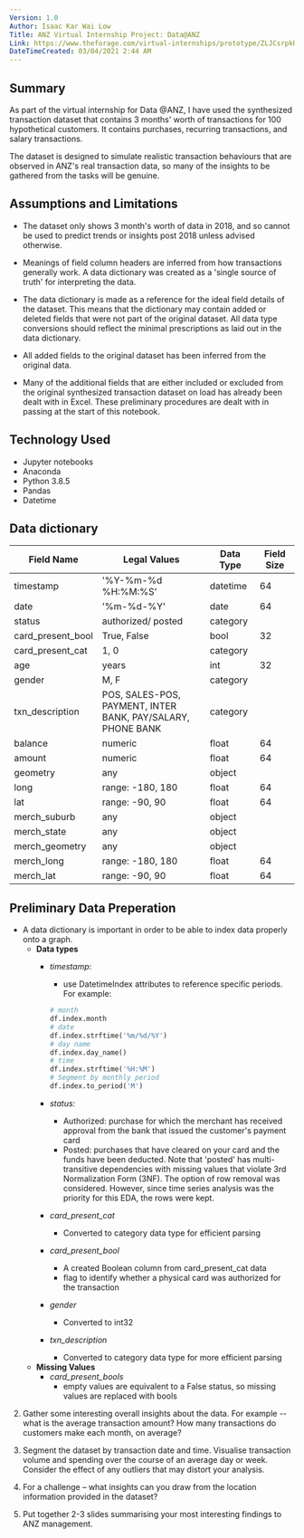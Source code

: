 ```yaml
---
Version: 1.0
Author: Isaac Kar Wai Low
Title: ANZ Virtual Internship Project: Data@ANZ
Link: https://www.theforage.com/virtual-internships/prototype/ZLJCsrpkHo9pZBJNY/Data%40ANZ%20Program
DateTimeCreated: 03/04/2021 2:44 AM
---
```

## Summary

As part of the virtual internship for Data @ANZ, I have used the synthesized transaction dataset that contains 3 months' worth of transactions for 100 hypothetical customers. It contains purchases, recurring transactions, and salary transactions.

The dataset is designed to simulate realistic transaction behaviours that are observed in ANZ's real transaction data, so many of the insights to be gathered from the tasks will be genuine.

## Assumptions and Limitations

* The dataset only shows 3 month's worth of data in 2018, and so cannot be used to predict trends or insights post 2018 unless advised otherwise.

* Meanings of field column headers are inferred from how transactions generally work. A data dictionary was created as a 'single source of truth' for interpreting the data.

* The data dictionary is made as a reference for the ideal field details of the dataset. This means that the dictionary may contain added or deleted fields that were not part of the original dataset. All data type conversions should reflect the minimal prescriptions as laid out in the data dictionary.

* All added fields to the original dataset has been inferred from the original data.

* Many of the additional fields that are either included or excluded from the original synthesized transaction dataset on load has already been dealt with in Excel. These preliminary procedures are dealt with in passing at the start of this notebook.

## Technology Used

* Jupyter notebooks
* Anaconda
* Python 3.8.5
* Pandas
* Datetime

## Data dictionary

| Field Name        | Legal Values                                                   | Data Type | Field Size |
|-------------------|----------------------------------------------------------------|-----------|------------|
| timestamp         | '%Y-%m-%d %H:%M:%S'                                            | datetime  | 64         |
| date              | '%m-%d-%Y'                                                     | date      | 64         |
| status            | authorized/ posted                                             | category  |            |
| card_present_bool | True, False                                                    | bool      | 32         |
| card_present_cat  | 1, 0                                                           | category  |            |
| age               | years                                                          | int       | 32         |
| gender            | M, F                                                           | category  |            |
| txn_description   | POS, SALES-POS, PAYMENT, INTER<br>BANK, PAY/SALARY, PHONE BANK | category  |            |
| balance           | numeric                                                        | float     | 64         |
| amount            | numeric                                                        | float     | 64         |
| geometry          | any                                                            | object    |            |
| long              | range: -180, 180                                               | float     | 64         |
| lat               | range: -90, 90                                                 | float     | 64         |
| merch_suburb      | any                                                            | object    |            |
| merch_state       | any                                                            | object    |            |
| merch_geometry    | any                                                            | object    |            |
| merch_long        | range: -180, 180                                               | float     | 64         |
| merch_lat         | range: -90, 90                                                 | float     | 64         |

## Preliminary Data Preperation

* A data dictionary is important in order to be able to index data properly onto a graph.
  * **Data types**
    * *timestamp*:
      * use DatetimeIndex attributes to reference specific periods. For example:

      ```Python
      # month
      df.index.month
      # date
      df.index.strftime('%m/%d/%Y')
      # day name
      df.index.day_name()
      # time
      df.index.strftime('%H:%M')
      # Segment by monthly period
      df.index.to_period('M')
      ```

    * *status:*
      * Authorized: purchase for which the merchant has received approval from the bank that issued the customer's payment card
      * Posted: purchases that have cleared on your card and the funds have been deducted. Note that 'posted' has multi-transitive dependencies with missing values that violate 3rd Normalization Form (3NF). The option of row removal was considered. However, since time series analysis was the priority for this EDA, the rows were kept.
    * *card_present_cat*
      * Converted to category data type for efficient parsing
    * *card_present_bool*
      * A created Boolean column from card_present_cat data
      * flag to identify whether a physical card was authorized for the transaction
    * *gender*
      * Converted to int32
    * *txn_description*
      * Converted to category data type for more efficient parsing
  * **Missing Values**
    * *card_present_bools*
      * empty values are equivalent to a False status, so missing values are replaced with bools

2. Gather some interesting overall insights about the data. For example -- what is the average transaction amount? How many transactions do customers make each month, on average?

4. Segment the dataset by transaction date and time. Visualise transaction volume and spending over the course of an average day or week. Consider the effect of any outliers that may distort your analysis.

5. For a challenge – what insights can you draw from the location information provided in the dataset?

6. Put together 2-3 slides summarising your most interesting findings to ANZ management.
